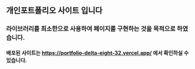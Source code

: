 ## 개인포트폴리오 사이트 입니다
### 라이브러리를 최소한으로 사용하여 페이지를 구현하는 것을 목적으로 하였습니다.
#### 배포된 사이트는 https://portfolio-delta-eight-32.vercel.app/ 에서 확인하실 수 있습니다.
